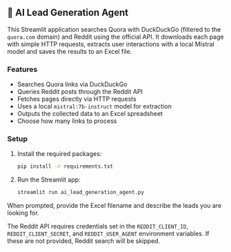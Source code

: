 ## 🎯 AI Lead Generation Agent

This Streamlit application searches Quora with DuckDuckGo (filtered to the `quora.com` domain) and Reddit using the official API. It downloads each page with simple HTTP requests, extracts user interactions with a local Mistral model and saves the results to an Excel file.

### Features
- Searches Quora links via DuckDuckGo
- Queries Reddit posts through the Reddit API
- Fetches pages directly via HTTP requests
- Uses a local `mistral:7b-instruct` model for extraction
- Outputs the collected data to an Excel spreadsheet
- Choose how many links to process

### Setup

1. Install the required packages:

   ```bash
   pip install -r requirements.txt
   ```

2. Run the Streamlit app:

   ```bash
   streamlit run ai_lead_generation_agent.py
   ```

When prompted, provide the Excel filename and describe the leads you are looking for.

The Reddit API requires credentials set in the `REDDIT_CLIENT_ID`, `REDDIT_CLIENT_SECRET`, and `REDDIT_USER_AGENT` environment variables. If these are not provided, Reddit search will be skipped.
